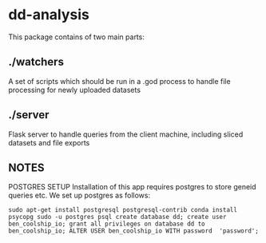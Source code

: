 # dd-analysis


This package contains of two main parts:

## ./watchers ##
A set of scripts which should be run in a .god process to handle file processing for newly uploaded datasets 

## ./server ##
Flask server to handle queries from the client machine, including sliced datasets and file exports

## NOTES ##
POSTGRES SETUP
Installation of this app requires postgres to store geneid queries etc. We set up postgres as follows:

`
sudo apt-get install postgresql postgresql-contrib
conda install psycopg
sudo -u postgres psql
create database dd;
create user ben_coolship_io;
grant all privileges on database dd to ben_coolship_io;
ALTER USER ben_coolship_io WITH password  'password';
`